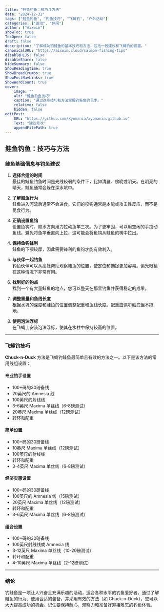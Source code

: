 ```yaml
---
title: "鲑鱼钓鱼：技巧与方法"
date: "2024-12-31"
tags: ["鲑鱼钓鱼", "钓鱼技巧", "飞蝇钓", "户外活动"]
categories: ["运动", "休闲"]
author: ["Aixwim"]
showToc: true
TocOpen: false
draft: false
description: "了解成功钓鲑鱼的基本技巧和方法，包括一般建议和飞蝇钓的设置。"
canonicalURL: "https://aixwim.cloud/salmon-fishing-tips"
disableHLJS: false
disableShare: false
hideSummary: false
ShowReadingTime: true
ShowBreadCrumbs: true
ShowPostNavLinks: true
ShowWordCount: true
cover:
    image: ""
    alt: "鲑鱼钓鱼技巧"
    caption: "通过这些技巧和方法掌握钓鲑鱼的艺术。"
    relative: false
    hidden: false
editPost:
    URL: "https://github.com/Xyomania/xyomania.github.io"
    Text: "建议修改"
    appendFilePath: true
---
```


## 鲑鱼钓鱼：技巧与方法

### **鲑鱼基础信息与钓鱼建议**

1. **选择合适的时间**  
   最佳的鲑鱼钓鱼时间是光线较弱的条件下，比如清晨、傍晚或阴天。在明亮的晴天，鲑鱼通常会躲在深水坑中。

2. **了解鲑鱼行为**  
   鲑鱼进入河流后通常不会进食。它们的咬钩通常是本能或攻击性反应，而不是觅食行为。

3. **正确设置鱼钩**  
   设置鱼钩时，顺水方向用力拉动鱼竿三次。为了更牢固，可以用空闲的手拉动鱼线。避免将鱼竿垂直向上拉，这可能会将鱼钩从鲑鱼的嘴中拉出。

4. **保持鱼钩锋利**  
   鲑鱼的下颚较厚，因此需要锋利的鱼钩才能有效刺入。

5. **与伙伴一起钓鱼**  
   钓鱼伙伴可以从高处帮助观察鲑鱼的位置，使定位和捕捉更加容易。偏光眼镜在这种情况下非常有用。

6. **找到好的钓点**  
   找到一个有大量鲑鱼的地点，您可以整天在那里钓鱼并获得稳定的成果。

7. **调整重量和鱼线长度**  
   根据水坑的深度和鲑鱼的位置调整配重和鱼线长度。配重应偶尔触底但不拖地。

8. **使用泡沫浮标**  
   在飞蝇上安装泡沫浮标，使其在水柱中保持较高的位置。

---

### **飞蝇钓技巧**

**Chuck-n-Duck** 方法是飞蝇钓鲑鱼最简单且有效的方法之一。以下是该方法的常用线组设置：

#### **专业钓手设置**
- 100+码的30磅备线  
- 20英尺的 Amnesia 线  
- 100英尺的射线线  
- 3-6英尺 Maxima 单丝线（6-8磅测试）  
- 20英尺 Maxima 单丝线（12磅测试）  
- 转环和配重  

#### **简单设置**
- 100+码的30磅备线  
- 10英尺 Maxima 单丝线（12磅测试）  
- 100英尺的射线线  
- 转环和配重  
- 3-4英尺 Maxima 单丝线（6-8磅测试）  

#### **经济实惠设置**
- 100+码的30磅备线  
- 100英尺的 Amnesia 线（15磅测试）  
- 20英尺 Maxima 单丝线（12磅测试）  
- 转环和配重  
- 3-6英尺 Maxima 单丝线（6-8磅测试）  

#### **组合设置**
- 100+码的30磅备线  
- 100英尺射线线或 Amnesia 线  
- 3-12英尺 Maxima 单丝线（10-20磅测试）  
- 转环和配重  
- 4-10英尺 Maxima 单丝线（2-12磅测试）  

---

### **结论**

钓鲑鱼是一项让人兴奋且充满乐趣的活动，适合各种水平的钓鱼爱好者。通过了解鲑鱼的行为、使用合适的装备，并采用有效的方法（如 Chuck-n-Duck），您可以大大提高成功的机会。记住要保持耐心、观察力和准备好迎接难忘的钓鱼体验。
